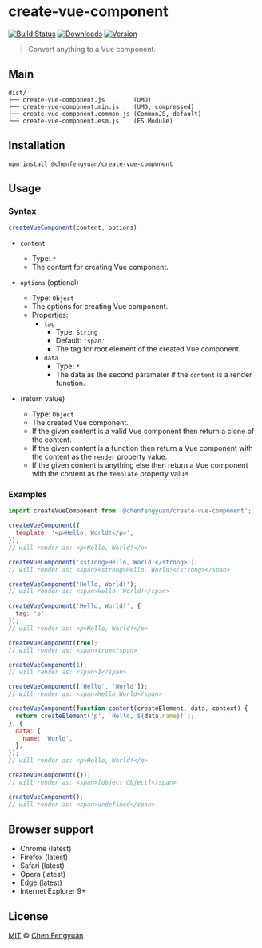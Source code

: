 # create-vue-component

[![Build Status](https://img.shields.io/travis/fengyuanchen/create-vue-component.svg)](https://travis-ci.org/fengyuanchen/create-vue-component) [![Downloads](https://img.shields.io/npm/dm/@chenfengyuan/create-vue-component.svg)](https://www.npmjs.com/package/@chenfengyuan/create-vue-component) [![Version](https://img.shields.io/npm/v/@chenfengyuan/create-vue-component.svg)](https://www.npmjs.com/package/@chenfengyuan/create-vue-component)

> Convert anything to a Vue component.

## Main

```text
dist/
├── create-vue-component.js        (UMD)
├── create-vue-component.min.js    (UMD, compressed)
├── create-vue-component.common.js (CommonJS, default)
└── create-vue-component.esm.js    (ES Module)
```

## Installation

```shell
npm install @chenfengyuan/create-vue-component
```

## Usage

### Syntax

```js
createVueComponent(content, options)
```

- `content`
  - Type: `*`
  - The content for creating Vue component.

- `options` (optional)
  - Type: `Object`
  - The options for creating Vue component.
  - Properties:
    - `tag`
      - Type: `String`
      - Default: `'span'`
      - The tag for root element of the created Vue component.
    - `data`
      - Type: `*`
      - The data as the second parameter if the `content` is a render function.

- (return value)
  - Type: `Object`
  - The created Vue component.
  - If the given content is a valid Vue component then return a clone of the content.
  - If the given content is a function then return a Vue component with the content as the `render` property value.
  - If the given content is anything else then return a Vue component with the content as the `template` property value.

### Examples

```js
import createVueComponent from '@chenfengyuan/create-vue-component';

createVueComponent({
  template: '<p>Hello, World!</p>',
});
// will render as: <p>Hello, World!</p>

createVueComponent('<strong>Hello, World!</strong>');
// will render as: <span><strong>Hello, World!</strong></span>

createVueComponent('Hello, World!');
// will render as: <span>Hello, World!</span>

createVueComponent('Hello, World!', {
  tag: 'p',
});
// will render as: <p>Hello, World!</p>

createVueComponent(true);
// will render as: <span>true</span>

createVueComponent(1);
// will render as: <span>1</span>

createVueComponent(['Hello', 'World']);
// will render as: <span>Hello,World</span>

createVueComponent(function content(createElement, data, context) {
  return createElement('p', `Hello, ${data.name}!`);
}, {
  data: {
    name: 'World',
  },
});
// will render as: <p>Hello, World!</p>

createVueComponent({});
// will render as: <span>[object Object]</span>

createVueComponent();
// will render as: <span>undefined</span>
```

## Browser support

- Chrome (latest)
- Firefox (latest)
- Safari (latest)
- Opera (latest)
- Edge (latest)
- Internet Explorer 9+

## License

[MIT](https://opensource.org/licenses/MIT) © [Chen Fengyuan](https://chenfengyuan.com)
